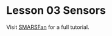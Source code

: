 # Lesson 03 Sensors

Visit [SMARSFan](https://www.smarsfan.com/play/lessons/lesson_03_sensors) for a full tutorial.
